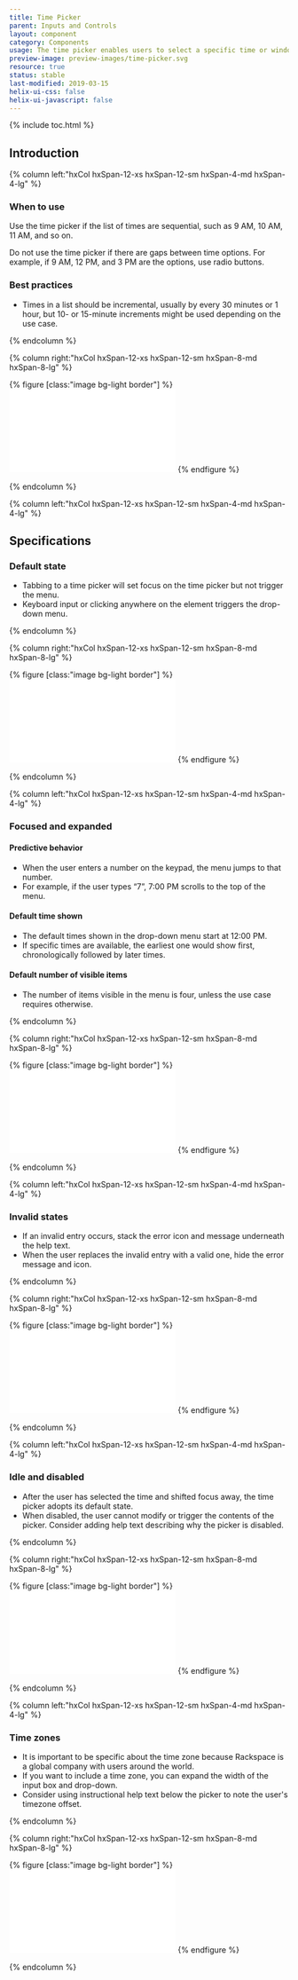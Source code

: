 ```yaml
---
title: Time Picker
parent: Inputs and Controls
layout: component
category: Components
usage: The time picker enables users to select a specific time or window from a sequential list. The time picker is often accompanied by a date selector for the purpose of creating a date range filter.
preview-image: preview-images/time-picker.svg
resource: true
status: stable
last-modified: 2019-03-15
helix-ui-css: false
helix-ui-javascript: false
---
```


{% include toc.html %}

<section class="static-section" markdown="1">

## Introduction

<div class="hxRow"  markdown="1">

{% column left:"hxCol hxSpan-12-xs hxSpan-12-sm hxSpan-4-md hxSpan-4-lg" %}

### When to use

Use the time picker if the list of times are sequential, such as 9 AM, 10 AM, 11 AM, and so on.

Do not use the time picker if there are gaps between time options. For example, if 9 AM, 12 PM, and 3 PM are the options, use radio buttons.

### Best practices

- Times in a list should be incremental, usually by every 30 minutes or 1 hour, but 10- or 15-minute increments might be used depending on the use case.

{% endcolumn %}

{% column right:"hxCol hxSpan-12-xs hxSpan-12-sm hxSpan-8-md hxSpan-8-lg" %}

{% figure [class:"image bg-light border"] %}
<embed src="{{site.cdn_url}}/assets/images/components/inputs-and-controls/time-picker/time-picker-hero-image.svg"/>
{% endfigure %}

{% endcolumn %}

</div>

</section>

<!--- End of Usage section --->

<section class="static-section" markdown="1">

<div class="hxRow"  markdown="1">

{% column left:"hxCol hxSpan-12-xs hxSpan-12-sm hxSpan-4-md hxSpan-4-lg" %}

## Specifications

### Default state

- Tabbing to a time picker will set focus on the time picker but not trigger the menu.
- Keyboard input or clicking anywhere on the element triggers the drop-down menu.

{% endcolumn %}

{% column right:"hxCol hxSpan-12-xs hxSpan-12-sm hxSpan-8-md hxSpan-8-lg" %}

{% figure [class:"image bg-light border"] %}
<embed src="{{site.cdn_url}}/assets/images/components/inputs-and-controls/time-picker/time-picker-default-state.svg"/>
{% endfigure %}

{% endcolumn %}

</div>

</section>

<section class="static-section" markdown="1">

<div class="hxRow"  markdown="1">

{% column left:"hxCol hxSpan-12-xs hxSpan-12-sm hxSpan-4-md hxSpan-4-lg" %}

### Focused and expanded

#### Predictive behavior

- When the user enters a number on the keypad, the menu jumps to that number.
- For example, if the user types “7”, 7:00 PM scrolls to the top of the menu.

#### Default time shown

- The default times shown in the drop-down menu start at 12:00 PM.
- If specific times are available, the earliest one would show first, chronologically followed by later times.

#### Default number of visible items

- The number of items visible in the menu is four, unless the use case requires otherwise.

{% endcolumn %}

{% column right:"hxCol hxSpan-12-xs hxSpan-12-sm hxSpan-8-md hxSpan-8-lg" %}

{% figure [class:"image bg-light border"] %}
<embed src="{{site.cdn_url}}/assets/images/components/inputs-and-controls/time-picker/time-picker-focused-and-expanded-states.svg"/>
{% endfigure %}

{% endcolumn %}

</div>

</section>

<section class="static-section" markdown="1">

<div class="hxRow"  markdown="1">

{% column left:"hxCol hxSpan-12-xs hxSpan-12-sm hxSpan-4-md hxSpan-4-lg" %}

### Invalid states

- If an invalid entry occurs, stack the error icon and message underneath the help text.
- When the user replaces the invalid entry with a valid one, hide the error message and icon.

{% endcolumn %}

{% column right:"hxCol hxSpan-12-xs hxSpan-12-sm hxSpan-8-md hxSpan-8-lg" %}

{% figure [class:"image bg-light border"] %}
<embed src="{{site.cdn_url}}/assets/images/components/inputs-and-controls/time-picker/time-picker-invalid-states.svg"/>
{% endfigure %}

{% endcolumn %}

</div>

</section>

<section class="static-section" markdown="1">

<div class="hxRow"  markdown="1">

{% column left:"hxCol hxSpan-12-xs hxSpan-12-sm hxSpan-4-md hxSpan-4-lg" %}

### Idle and disabled

- After the user has selected the time and shifted focus away, the time picker adopts its default state.
- When disabled, the user cannot modify or trigger the contents of the picker. Consider adding help text describing why the picker is disabled.

{% endcolumn %}

{% column right:"hxCol hxSpan-12-xs hxSpan-12-sm hxSpan-8-md hxSpan-8-lg" %}

{% figure [class:"image bg-light border"] %}
<embed src="{{site.cdn_url}}/assets/images/components/inputs-and-controls/time-picker/time-picker-idle-and-disabled-states.svg"/>
{% endfigure %}

{% endcolumn %}

</div>

</section>

<section class="static-section" markdown="1">

<div class="hxRow"  markdown="1">

{% column left:"hxCol hxSpan-12-xs hxSpan-12-sm hxSpan-4-md hxSpan-4-lg" %}

### Time zones

- It is important to be specific about the time zone because Rackspace is a global company with users around the world.
- If you want to include a time zone, you can expand the width of the input box and drop-down.
- Consider using instructional help text below the picker to note the user's timezone offset.

{% endcolumn %}

{% column right:"hxCol hxSpan-12-xs hxSpan-12-sm hxSpan-8-md hxSpan-8-lg" %}

{% figure [class:"image bg-light border"] %}
<embed src="{{site.cdn_url}}/assets/images/components/inputs-and-controls/time-picker/time-picker-time-zones.svg"/>
{% endfigure %}

{% endcolumn %}

</div>

</section>
